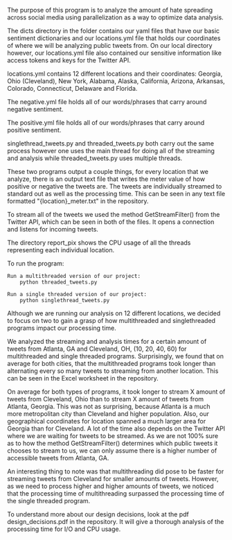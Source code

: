 The purpose of this program is to analyze the amount of hate spreading across social media using parallelization as a way to optimize data analysis. 

The dicts directory in the folder contains our yaml files that have our basic sentiment dictionaries and our locations.yml file that holds our coordinates of where we will be analyzing public tweets from. On our local directory however, our locations.yml file also contained our sensitive information like access tokens and keys for the Twitter API. 

locations.yml contains 12 different locations and their coordinates:
Georgia, Ohio (Cleveland), New York, Alabama, Alaska, California, Arizona, Arkansas, Colorado, Connecticut, Delaware and Florida. 

The negative.yml file holds all of our words/phrases that carry around negative sentiment.

The positive.yml file holds all of our words/phrases that carry around positive sentiment.

singlethread_tweets.py and threaded_tweets.py both carry out the same process however one uses the main thread for doing all of the streaming and analysis while threaded_tweets.py uses multiple threads. 

These two programs output a couple things, for every location that we analyze, there is an output text file that writes the meter value of how positive or negative the tweets are. The tweets are individually streamed to standard out as well as the processing time. This can be seen in any text file formatted "{location}_meter.txt" in the repository.

To stream all of the tweets we used the method GetStreamFilter() from the Twitter API, which can be seen in both of the files. It opens a connection and listens for incoming tweets. 

The directory report_pix shows the CPU usage of all the threads representing each individual location. 

To run the program:
    
    Run a multithreaded version of our project:
        python threaded_tweets.py
    
    Run a single threaded version of our project:
        python singlethread_tweets.py

Although we are running our analysis on 12 different locations, we decided to focus on two to gain a grasp of how multithreaded and singlethreaded programs impact our processing time. 

We analyzed the streaming and analysis times for a certain amount of tweets from Atlanta, GA and Cleveland, OH, (10, 20, 40, 60) for multithreaded and single threaded programs. Surprisingly, we found that on average for both cities, that the multithreaded programs took longer than alternating every so many tweets to streaming from another location. This can be seen in the Excel worksheet in the repository. 

On average for both types of programs, it took longer to stream X amount of tweets from Cleveland, Ohio than to stream X amount of tweets from Atlanta, Georgia. This was not as surprising, because Atlanta is a much more metropolitan city than Cleveland and higher population. Also, our geographical coordinates for location spanned a much larger area for Georgia than for Cleveland. A lot of the time also depends on the Twitter API where we are waiting for tweets to be streamed. As we are not 100% sure as to how the method GetStreamFilter() determines which public tweets it chooses to stream to us, we can only assume there is a higher number of accessible tweets from Atlanta, GA. 

An interesting thing to note was that multithreading did pose to be faster for streaming tweets from Cleveland for smaller amounts of tweets. However, as we need to process higher and higher amounts of tweets, we noticed that the processing time of multithreading surpassed the processing time of the single threaded program. 

To understand more about our design decisions, look at the pdf design_decisions.pdf in the repository. It will give a thorough analysis of the processing time for I/O and CPU usage.  

